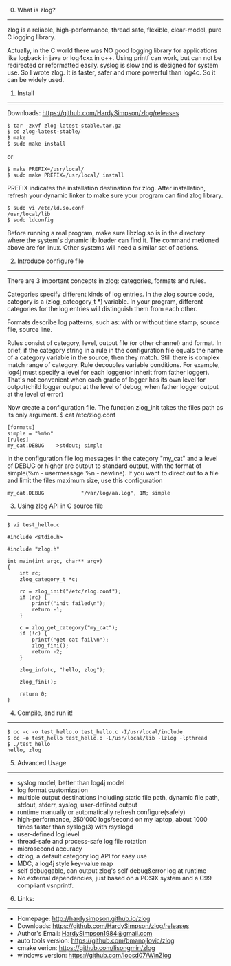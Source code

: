 0. What is zlog?
-------------

zlog is a reliable, high-performance, thread safe, flexible, clear-model, pure C logging library.

  Actually, in the C world there was NO good logging library for applications like logback in java or log4cxx in c++. Using printf can work, but can not be redirected or reformatted easily. syslog is slow and is designed for system use. 
  So I wrote zlog. 
  It is faster, safer and more powerful than log4c. So it can be widely used. 

1. Install
-------------

Downloads: https://github.com/HardySimpson/zlog/releases

    $ tar -zxvf zlog-latest-stable.tar.gz
    $ cd zlog-latest-stable/
    $ make 
    $ sudo make install
    
or

    $ make PREFIX=/usr/local/
    $ sudo make PREFIX=/usr/local/ install

PREFIX indicates the installation destination for zlog. After installation, refresh your dynamic linker to make sure your program can find zlog library.  

    $ sudo vi /etc/ld.so.conf
    /usr/local/lib
    $ sudo ldconfig

Before running a real program, make sure libzlog.so is in the directory where the system's dynamic lib loader can find it. The command metioned above are for linux. Other systems will need a similar set of actions.


2. Introduce configure file
-------------

There are 3 important concepts in zlog: categories, formats and rules.

Categories specify different kinds of log entries. In the zlog source code, category is a (zlog_cateogory_t *) variable. In your program, different categories for the log entries will distinguish them from each other.

Formats describe log patterns, such as: with or without time stamp, source file, source line.

Rules consist of category, level, output file (or other channel) and format. In brief, if the category string in a rule in the configuration file equals the name of a category variable in the source, then they match. Still there is complex match range of category. Rule decouples variable conditions. For example, log4j must specify a level for each logger(or inherit from father logger). That's not convenient when each grade of logger has its own level for output(child logger output at the level of debug, when father logger output at the level of error)

Now create a configuration file. The function zlog_init takes the files path as its only argument.
    $ cat /etc/zlog.conf

    [formats]
    simple = "%m%n"
    [rules]
    my_cat.DEBUG    >stdout; simple

In the configuration file log messages in the category "my_cat" and a level of DEBUG or higher are output to standard output, with the format of simple(%m - usermessage %n - newline). If you want to direct out to a file and limit the files maximum size, use this configuration

    my_cat.DEBUG            "/var/log/aa.log", 1M; simple

3. Using zlog API in C source file
-------------
	$ vi test_hello.c

    #include <stdio.h> 

    #include "zlog.h"

    int main(int argc, char** argv)
    {
    	int rc;
    	zlog_category_t *c;

    	rc = zlog_init("/etc/zlog.conf");
    	if (rc) {
    		printf("init failed\n");
    		return -1;
    	}

    	c = zlog_get_category("my_cat");
    	if (!c) {
    		printf("get cat fail\n");
    		zlog_fini();
    		return -2;
    	}

    	zlog_info(c, "hello, zlog");

    	zlog_fini();

    	return 0;
    } 

4. Compile, and run it!
-------------
    $ cc -c -o test_hello.o test_hello.c -I/usr/local/include
    $ cc -o test_hello test_hello.o -L/usr/local/lib -lzlog -lpthread
    $ ./test_hello
    hello, zlog

5. Advanced Usage
-------------
 *  syslog model, better than log4j model
 *  log format customization
 *  multiple output destinations including static file path, dynamic file path, stdout, stderr, syslog, user-defined output
 *  runtime manually or automatically refresh configure(safely)
 *  high-performance, 250'000 logs/second on my laptop, about 1000 times faster than syslog(3) with rsyslogd
 *  user-defined log level
 *  thread-safe and process-safe log file rotation
 *  microsecond accuracy
 *  dzlog, a default category log API for easy use
 *  MDC, a log4j style key-value map
 *  self debuggable, can output zlog's self debug&error log at runtime
 *  No external dependencies, just based on a POSIX system and a C99 compliant vsnprintf.

6. Links:
-------------
 * Homepage: http://hardysimpson.github.io/zlog
 * Downloads: https://github.com/HardySimpson/zlog/releases
 * Author's Email: HardySimpson1984@gmail.com
 * auto tools version: https://github.com/bmanojlovic/zlog
 * cmake verion: https://github.com/lisongmin/zlog
 * windows version: https://github.com/lopsd07/WinZlog


